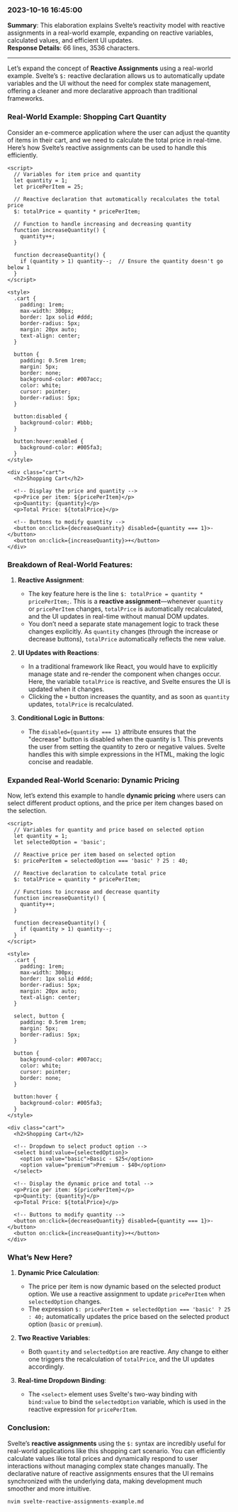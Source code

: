 ### 2023-10-16 16:45:00

**Summary**: This elaboration explains Svelte’s reactivity model with reactive assignments in a real-world example, expanding on reactive variables, calculated values, and efficient UI updates.  
**Response Details**: 66 lines, 3536 characters.

---

Let’s expand the concept of **Reactive Assignments** using a real-world example. Svelte’s `$:` reactive declaration allows us to automatically update variables and the UI without the need for complex state management, offering a cleaner and more declarative approach than traditional frameworks.

### Real-World Example: Shopping Cart Quantity

Consider an e-commerce application where the user can adjust the quantity of items in their cart, and we need to calculate the total price in real-time. Here’s how Svelte’s reactive assignments can be used to handle this efficiently.

```svelte
<script>
  // Variables for item price and quantity
  let quantity = 1;
  let pricePerItem = 25;

  // Reactive declaration that automatically recalculates the total price
  $: totalPrice = quantity * pricePerItem;

  // Function to handle increasing and decreasing quantity
  function increaseQuantity() {
    quantity++;
  }

  function decreaseQuantity() {
    if (quantity > 1) quantity--;  // Ensure the quantity doesn't go below 1
  }
</script>

<style>
  .cart {
    padding: 1rem;
    max-width: 300px;
    border: 1px solid #ddd;
    border-radius: 5px;
    margin: 20px auto;
    text-align: center;
  }

  button {
    padding: 0.5rem 1rem;
    margin: 5px;
    border: none;
    background-color: #007acc;
    color: white;
    cursor: pointer;
    border-radius: 5px;
  }

  button:disabled {
    background-color: #bbb;
  }

  button:hover:enabled {
    background-color: #005fa3;
  }
</style>

<div class="cart">
  <h2>Shopping Cart</h2>

  <!-- Display the price and quantity -->
  <p>Price per item: ${pricePerItem}</p>
  <p>Quantity: {quantity}</p>
  <p>Total Price: ${totalPrice}</p>

  <!-- Buttons to modify quantity -->
  <button on:click={decreaseQuantity} disabled={quantity === 1}>-</button>
  <button on:click={increaseQuantity}>+</button>
</div>
```

### Breakdown of Real-World Features:

1. **Reactive Assignment**:

   - The key feature here is the line `$: totalPrice = quantity * pricePerItem;`. This is a **reactive assignment**—whenever `quantity` or `pricePerItem` changes, `totalPrice` is automatically recalculated, and the UI updates in real-time without manual DOM updates.
   - You don’t need a separate state management logic to track these changes explicitly. As `quantity` changes (through the increase or decrease buttons), `totalPrice` automatically reflects the new value.

2. **UI Updates with Reactions**:

   - In a traditional framework like React, you would have to explicitly manage state and re-render the component when changes occur. Here, the variable `totalPrice` is reactive, and Svelte ensures the UI is updated when it changes.
   - Clicking the `+` button increases the quantity, and as soon as `quantity` updates, `totalPrice` is recalculated.

3. **Conditional Logic in Buttons**:
   - The `disabled={quantity === 1}` attribute ensures that the "decrease" button is disabled when the quantity is 1. This prevents the user from setting the quantity to zero or negative values. Svelte handles this with simple expressions in the HTML, making the logic concise and readable.

### Expanded Real-World Scenario: Dynamic Pricing

Now, let’s extend this example to handle **dynamic pricing** where users can select different product options, and the price per item changes based on the selection.

```svelte
<script>
  // Variables for quantity and price based on selected option
  let quantity = 1;
  let selectedOption = 'basic';

  // Reactive price per item based on selected option
  $: pricePerItem = selectedOption === 'basic' ? 25 : 40;

  // Reactive declaration to calculate total price
  $: totalPrice = quantity * pricePerItem;

  // Functions to increase and decrease quantity
  function increaseQuantity() {
    quantity++;
  }

  function decreaseQuantity() {
    if (quantity > 1) quantity--;
  }
</script>

<style>
  .cart {
    padding: 1rem;
    max-width: 300px;
    border: 1px solid #ddd;
    border-radius: 5px;
    margin: 20px auto;
    text-align: center;
  }

  select, button {
    padding: 0.5rem 1rem;
    margin: 5px;
    border-radius: 5px;
  }

  button {
    background-color: #007acc;
    color: white;
    cursor: pointer;
    border: none;
  }

  button:hover {
    background-color: #005fa3;
  }
</style>

<div class="cart">
  <h2>Shopping Cart</h2>

  <!-- Dropdown to select product option -->
  <select bind:value={selectedOption}>
    <option value="basic">Basic - $25</option>
    <option value="premium">Premium - $40</option>
  </select>

  <!-- Display the dynamic price and total -->
  <p>Price per item: ${pricePerItem}</p>
  <p>Quantity: {quantity}</p>
  <p>Total Price: ${totalPrice}</p>

  <!-- Buttons to modify quantity -->
  <button on:click={decreaseQuantity} disabled={quantity === 1}>-</button>
  <button on:click={increaseQuantity}>+</button>
</div>
```

### What’s New Here?

1. **Dynamic Price Calculation**:

   - The price per item is now dynamic based on the selected product option. We use a reactive assignment to update `pricePerItem` when `selectedOption` changes.
   - The expression `$: pricePerItem = selectedOption === 'basic' ? 25 : 40;` automatically updates the price based on the selected product option (`basic` or `premium`).

2. **Two Reactive Variables**:
   - Both `quantity` and `selectedOption` are reactive. Any change to either one triggers the recalculation of `totalPrice`, and the UI updates accordingly.
3. **Real-time Dropdown Binding**:
   - The `<select>` element uses Svelte's two-way binding with `bind:value` to bind the `selectedOption` variable, which is used in the reactive expression for `pricePerItem`.

### Conclusion:

Svelte’s **reactive assignments** using the `$:` syntax are incredibly useful for real-world applications like this shopping cart scenario. You can efficiently calculate values like total prices and dynamically respond to user interactions without managing complex state changes manually. The declarative nature of reactive assignments ensures that the UI remains synchronized with the underlying data, making development much smoother and more intuitive.

```bash
nvim svelte-reactive-assignments-example.md
```
